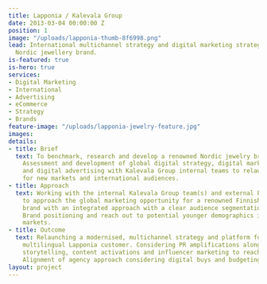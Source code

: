 ```yaml
---
title: Lapponia / Kalevala Group
date: 2013-03-04 00:00:00 Z
position: 1
image: "/uploads/lapponia-thumb-8f6998.png"
lead: International multichannel strategy and digital marketing strategy for a leading
  Nordic jewellery brand.
is-featured: true
is-hero: true
services:
- Digital Marketing
- International
- Advertising
- eCommerce
- Strategy
- Brands
feature-image: "/uploads/lapponia-jewelry-feature.jpg"
images: 
details:
- title: Brief
  text: To benchmark, research and develop a renowned Nordic jewelry brand Lapponia.
    Assessment and development of global digital strategy, digital marketing strategy
    and digital advertising with Kalevala Group internal teams to relaunch the brand
    for new markets and international audiences.
- title: Approach
  text: Working with the internal Kalevala Group team(s) and external PR agencies
    to approach the global marketing opportunity for a renowned Finnish jewellery
    brand with an integrated approach with a clear audience segmentation in mind.
    Brand positioning and reach out to potential younger demographics in multiple
    markets.
- title: Outcome
  text: Relaunching a modernised, multichannel strategy and platform for a global
    multilingual Lapponia customer. Considering PR amplifications alongside new original
    storytelling, content activations and influencer marketing to reach new audiences.
    Alignment of agency approach considering digital buys and budgeting.
layout: project
---
```


